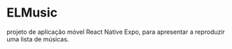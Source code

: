 # ELMusic
projeto de aplicação móvel React Native Expo, para apresentar a reproduzir uma lista de músicas.
